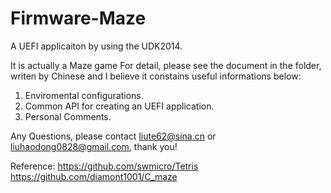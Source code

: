 # Firmware-Maze

A UEFI applicaiton by using the UDK2014.

It is actually a Maze game
For detail, please see the document in the folder, writen by Chinese and I believe it constains useful informations below:

1. Enviromental configurations.
2. Common API for creating an UEFI application.
3. Personal Comments.

Any Questions, please contact liute62@sina.cn or liuhaodong0828@gmail.com, thank you!

Reference:
https://github.com/swmicro/Tetris
https://github.com/diamont1001/C_maze
